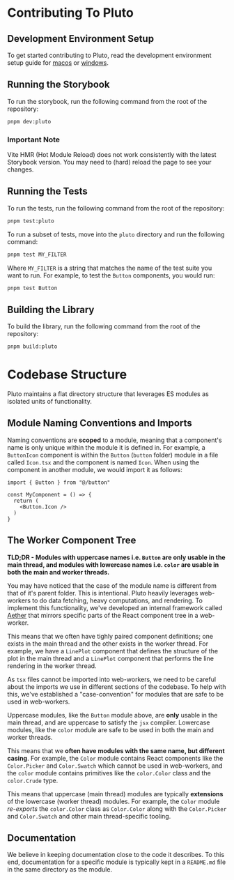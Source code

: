 # Contributing To Pluto

## Development Environment Setup

To get started contributing to Pluto, read the development environment setup guide for
[macos](../docs/tech/setup-macos.md) or [windows](../docs/tech/setup-windows.md).
  
## Running the Storybook

To run the storybook, run the following command from the root of the repository:

```bash
pnpm dev:pluto
```

### Important Note

Vite HMR (Hot Module Reload) does not work consistently with the latest Storybook 
version. You may need to (hard) reload the page to see your changes.

## Running the Tests

To run the tests, run the following command from the root of the repository:

```bash
pnpm test:pluto
```

To run a subset of tests, move into the `pluto` directory and run the following command:

```bash
pnpm test MY_FILTER
```

Where `MY_FILTER` is a string that matches the name of the test suite you want to run.
For example, to test the `Button` components, you would run:

```bash
pnpm test Button
```

## Building the Library

To build the library, run the following command from the root of the repository:

```bash
pnpm build:pluto
```

# Codebase Structure

Pluto maintains a flat directory structure that leverages ES modules as isolated units 
of functionality. 

## Module Naming Conventions and Imports

Naming conventions are **scoped** to a module, meaning that a component's name is only 
unique within the module it is defined in. For example, a `ButtonIcon` component is 
within the `Button` (`button` folder) module in a file called `Icon.tsx` and the 
component is named `Icon`. When using the component in another module, we would import 
it as follows:

```tsx
import { Button } from "@/button"

const MyComponent = () => {
  return (
    <Button.Icon />
  )
}
```

## The Worker Component Tree

**TLD;DR - Modules with uppercase names i.e. `Button` are only usable in the main
thread, and modules with lowercase names i.e. `color` are usable in both the main and
worker threads.**

You may have noticed that the case of the module name is different from that of it's
parent folder. This is intentional. Pluto heavily leverages web-workers to do data 
fetching, heavy computations, and rendering. To implement this functionality, we've 
developed an internal framework called [Aether](src/aether/README.md) that mirrors 
specific parts of the React component tree in a web-worker. 

This means that we often have tighly paired component definitions; one exists in the 
main thread and the other exists in the worker thread. For example, we have a `LinePlot`
component that defines the structure of the plot in the main thread and a `LinePlot`
component that performs the line rendering in the worker thread.

As `tsx` files cannot be imported into web-workers, we need to be careful about the 
imports we use in different sections of the codebase. To help with this, we've 
established a "case-convention" for modules that are safe to be used in web-workers.

Uppercase modules, like the `Button` module above, are **only** usable in the main 
thread, and are uppercase to satisfy the `jsx` compiler. Lowercase modules, like the
`color` module are safe to be used in both the main and worker threads.

This means that we **often have modules with the same name, but different casing**. For
example, the `Color` module contains React components like the `Color.Picker` and
`Color.Swatch` which cannot be used in web-workers, and the `color` module contains
primitives like the `color.Color` class and the `color.Crude` type. 

This means that uppercase (main thread) modules are typically **extensions** of the
lowercase (worker thread) modules. For example, the `Color` module *re-exports* the
`color.Color` class as `Color.Color` along with the `Color.Picker` and `Color.Swatch`
and other main thread-specific tooling.

## Documentation

We believe in keeping documentation close to the code it describes. To this end,
documentation for a specific module is typically kept in a `README.md` file in the
same directory as the module. 

